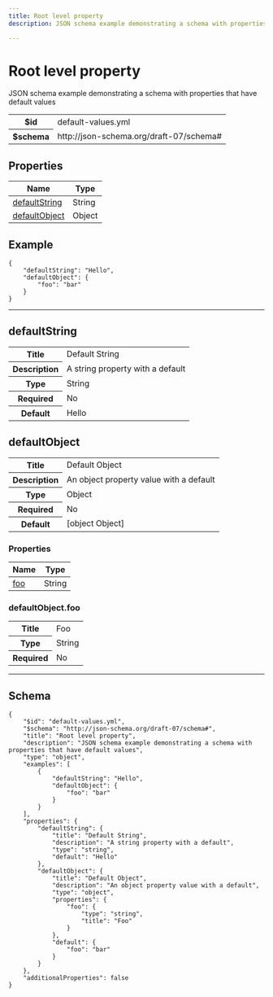 ```yaml
---
title: Root level property
description: JSON schema example demonstrating a schema with properties that have default values

---
```



# Root level property

<p>JSON schema example demonstrating a schema with properties that have default values</p>

<table>
<tbody>
<tr><th>$id</th><td>default-values.yml</td></tr>
<tr><th>$schema</th><td>http://json-schema.org/draft-07/schema#</td></tr>
</tbody>
</table>

## Properties

<table class="jssd-properties-table"><thead><tr><th colspan="2">Name</th><th>Type</th></tr></thead><tbody><tr><td colspan="2"><a href="#defaultstring">defaultString</a></td><td>String</td></tr><tr><td colspan="2"><a href="#defaultobject">defaultObject</a></td><td>Object</td></tr></tbody></table>


## Example
```
{
    "defaultString": "Hello",
    "defaultObject": {
        "foo": "bar"
    }
}
```

<hr />


## defaultString


<table class="jssd-property-table">
  <tbody>
    <tr>
      <th>Title</th>
      <td colspan="2">Default String</td>
    </tr>
    <tr>
      <th>Description</th>
      <td colspan="2">A string property with a default</td>
    </tr>
    <tr><th>Type</th><td colspan="2">String</td></tr>
    <tr>
      <th>Required</th>
      <td colspan="2">No</td>
    </tr>
    <tr>
      <th>Default</th>
      <td colspan="2">Hello</td>
    </tr>
    
  </tbody>
</table>




## defaultObject


<table class="jssd-property-table">
  <tbody>
    <tr>
      <th>Title</th>
      <td colspan="2">Default Object</td>
    </tr>
    <tr>
      <th>Description</th>
      <td colspan="2">An object property value with a default</td>
    </tr>
    <tr><th>Type</th><td colspan="2">Object</td></tr>
    <tr>
      <th>Required</th>
      <td colspan="2">No</td>
    </tr>
    <tr>
      <th>Default</th>
      <td colspan="2">[object Object]</td>
    </tr>
    
  </tbody>
</table>

### Properties
  <table class="jssd-properties-table"><thead><tr><th colspan="2">Name</th><th>Type</th></tr></thead><tbody><tr><td colspan="2"><a href="#defaultobjectfoo">foo</a></td><td>String</td></tr></tbody></table>


### defaultObject.foo


<table class="jssd-property-table">
  <tbody>
    <tr>
      <th>Title</th>
      <td colspan="2">Foo</td>
    </tr>
    <tr><th>Type</th><td colspan="2">String</td></tr>
    <tr>
      <th>Required</th>
      <td colspan="2">No</td>
    </tr>
    
  </tbody>
</table>










<hr />

## Schema
```
{
    "$id": "default-values.yml",
    "$schema": "http://json-schema.org/draft-07/schema#",
    "title": "Root level property",
    "description": "JSON schema example demonstrating a schema with properties that have default values",
    "type": "object",
    "examples": [
        {
            "defaultString": "Hello",
            "defaultObject": {
                "foo": "bar"
            }
        }
    ],
    "properties": {
        "defaultString": {
            "title": "Default String",
            "description": "A string property with a default",
            "type": "string",
            "default": "Hello"
        },
        "defaultObject": {
            "title": "Default Object",
            "description": "An object property value with a default",
            "type": "object",
            "properties": {
                "foo": {
                    "type": "string",
                    "title": "Foo"
                }
            },
            "default": {
                "foo": "bar"
            }
        }
    },
    "additionalProperties": false
}
```


